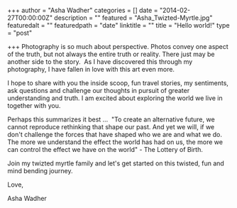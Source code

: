 +++
author = "Asha Wadher"
categories = []
date = "2014-02-27T00:00:00Z"
description = ""
featured = "Asha_Twizted-Myrtle.jpg"
featuredalt = ""
featuredpath = "date"
linktitle = ""
title = "Hello world!"
type = "post"

+++
Photography is so much about perspective. Photos convey one aspect of the truth, but not always the entire truth or reality. There just may be another side to the story.   As I have discovered this through my photography, I have fallen in love with this art even more.

I hope to share with you the inside scoop, fun travel stories, my sentiments, ask questions and challenge our thoughts in pursuit of greater understanding and truth. I am excited about exploring the world we live in together with you.

Perhaps this summarizes it best …  "To create an alternative future, we cannot reproduce rethinking that shape our past. And yet we will, if we don't challenge the forces that have shaped who we are and what we do. The more we understand the effect the world has had on us, the more we can control the effect we have on the world" - The Lottery of Birth.

Join my twizted myrtle family and let's get started on this twisted, fun and mind bending journey.

Love,

Asha Wadher
